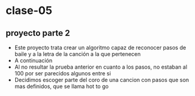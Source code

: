 # clase-05
## proyecto parte 2
* Este proyecto trata crear un algoritmo capaz de reconocer pasos de baile y a la letra de la canción a la que pertenecen
* A continuación
* Al no resultar la prueba anterior en cuanto a los pasos, no estaban al 100 por ser parecidos algunos entre si 
* Decidimos escoger parte del coro de una cancion con pasos que son mas definidos, que se llama hot to go 
  

